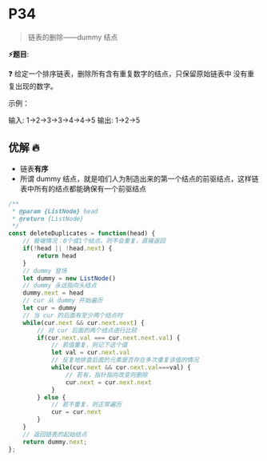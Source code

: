 # P34

> 链表的删除——dummy 结点

**⚡题目**:

❓ 给定一个排序链表，删除所有含有重复数字的结点，只保留原始链表中 没有重复出现的数字。

示例：

输入: 1->2->3->3->4->4->5
输出: 1->2->5

## 优解 🔥

- 链表**有序**
- 所谓 dummy 结点，就是咱们人为制造出来的第一个结点的前驱结点，这样链表中所有的结点都能确保有一个前驱结点

```js
/**
 * @param {ListNode} head
 * @return {ListNode}
 */
const deleteDuplicates = function(head) {
    // 极端情况：0个或1个结点，则不会重复，直接返回
    if(!head || !head.next) {
        return head
    }
    // dummy 登场
    let dummy = new ListNode()
    // dummy 永远指向头结点
    dummy.next = head
    // cur 从 dummy 开始遍历
    let cur = dummy
    // 当 cur 的后面有至少两个结点时
    while(cur.next && cur.next.next) {
        // 对 cur 后面的两个结点进行比较
        if(cur.next.val === cur.next.next.val) {
            // 若值重复，则记下这个值
            let val = cur.next.val
            // 反复地排查后面的元素是否存在多次重复该值的情况
            while(cur.next && cur.next.val===val) {
                // 若有，指针指向改变则删除
                cur.next = cur.next.next
            }
        } else {
            // 若不重复，则正常遍历
            cur = cur.next
        }
    }
    // 返回链表的起始结点
    return dummy.next;
};
```
